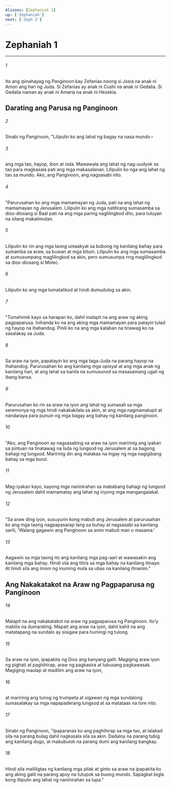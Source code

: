 ```yaml
---
Aliases: [Zephaniah 1]
up: ['Zephaniah']
next: ['Zeph 2']
---
```

# Zephaniah 1

***

###### 1
Ito ang ipinahayag ng Panginoon kay Zefanias noong si Josia na anak ni Amon ang hari ng Juda. Si Zefanias ay anak ni Cushi na anak ni Gedalia. Si Gedalia naman ay anak ni Amaria na anak ni Hezekia.

## Darating ang Parusa ng Panginoon 

###### 2
Sinabi ng Panginoon, "Lilipulin ko ang lahat ng bagay na nasa mundo – 

###### 3
ang mga tao, hayop, ibon at isda. Mawawala ang lahat ng nag-uudyok sa tao para magkasala pati ang mga makasalanan. Lilipulin ko nga ang lahat ng tao sa mundo. Ako, ang Panginoon, ang nagsasabi nito. 

###### 4
"Parurusahan ko ang mga mamamayan ng Juda, pati na ang lahat ng mamamayan ng Jerusalem. Lilipulin ko ang mga natitirang sumasamba sa dios-diosang si Baal pati na ang mga paring naglilingkod dito, para tuluyan na silang makalimutan. 

###### 5
Lilipulin ko rin ang mga taong umaakyat sa bubong ng kanilang bahay para sumamba sa araw, sa buwan at mga bituin. Lilipulin ko ang mga sumasamba at sumusumpang maglilingkod sa akin, pero sumusumpa ring maglilingkod sa dios-diosang si Molec. 

###### 6
Lilipulin ko ang mga tumatalikod at hindi dumudulog sa akin. 

###### 7
"Tumahimik kayo sa harapan ko, dahil malapit na ang araw ng aking pagpaparusa. Inihanda ko na ang aking mga mamamayan para patayin tulad ng hayop na ihahandog. Pinili ko na ang mga kalaban na tinawag ko na sasalakay sa Juda. 

###### 8
Sa araw na iyon, papatayin ko ang mga taga-Juda na parang hayop na ihahandog. Parurusahan ko ang kanilang mga opisyal at ang mga anak ng kanilang hari, at ang lahat sa kanila na sumusunod sa masasamang ugali ng ibang bansa. 

###### 9
Parurusahan ko rin sa araw na iyon ang lahat ng sumasali sa mga seremonya ng mga hindi nakakakilala sa akin, at ang mga nagmamalupit at nandaraya para punuin ng mga bagay ang bahay ng kanilang panginoon. 

###### 10
"Ako, ang Panginoon ay nagsasabing sa araw na iyon maririnig ang iyakan sa pintuan na tinatawag na Isda ng lungsod ng Jerusalem at sa bagong bahagi ng lungsod. Maririnig din ang malakas na ingay ng mga nagigibang bahay sa mga burol. 

###### 11
Mag-iyakan kayo, kayong mga naninirahan sa mababang bahagi ng lungsod ng Jerusalem dahil mamamatay ang lahat ng inyong mga mangangalakal. 

###### 12
"Sa araw ding iyon, susuyurin kong mabuti ang Jerusalem at parurusahan ko ang mga taong nagpapasarap lang sa buhay at nagsasabi sa kanilang sarili, 'Walang gagawin ang Panginoon sa amin mabuti man o masama.' 

###### 13
Aagawin sa mga taong ito ang kanilang mga pag-aari at wawasakin ang kanilang mga bahay. Hindi sila ang titira sa mga bahay na kanilang itinayo. At hindi sila ang iinom ng inuming mula sa ubas na kanilang itinanim." 

## Ang Nakakatakot na Araw ng Pagpaparusa ng Panginoon 

###### 14
Malapit na ang nakakatakot na araw ng pagpaparusa ng Panginoon. Itoʼy mabilis na dumarating. Mapait ang araw na iyon, dahil kahit na ang matatapang na sundalo ay sisigaw para humingi ng tulong. 

###### 15
Sa araw na iyon, ipapakita ng Dios ang kanyang galit. Magiging araw iyon ng pighati at paghihirap, araw ng pagkasira at lubusang pagkawasak. Magiging maulap at madilim ang araw na iyon, 

###### 16
at maririnig ang tunog ng trumpeta at sigawan ng mga sundalong sumasalakay sa mga napapaderang lungsod at sa matataas na tore nito. 

###### 17
Sinabi ng Panginoon, "Ipaparanas ko ang paghihirap sa mga tao, at lalakad sila na parang bulag dahil nagkasala sila sa akin. Dadaloy na parang tubig ang kanilang dugo, at mabubulok na parang dumi ang kanilang bangkay. 

###### 18
Hindi sila maililigtas ng kanilang mga pilak at ginto sa araw na ipapakita ko ang aking galit na parang apoy na tutupok sa buong mundo. Sapagkat bigla kong lilipulin ang lahat ng naninirahan sa lupa."
